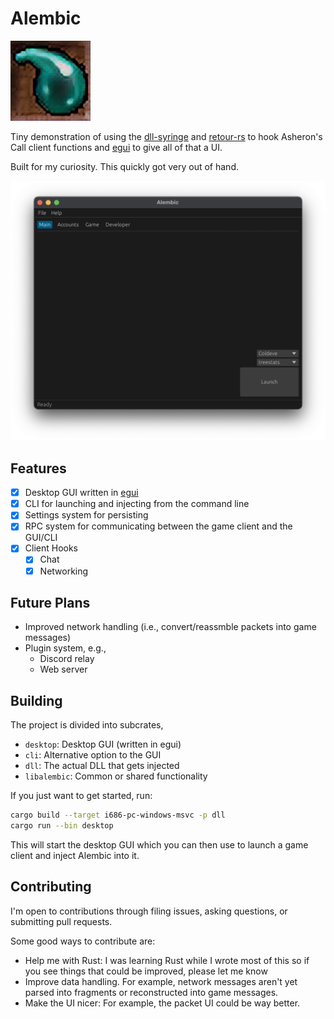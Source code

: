 # Alembic

![Alembic Logo](./crates/desktop/assets/logo.png)

Tiny demonstration of using the [dll-syringe](https://github.com/OpenByteDev/dll-syringe/) and [retour-rs](https://github.com/Hpmason/retour-rs) to hook Asheron's Call client functions and [egui](https://www.egui.rs) to give all of that a UI.

Built for my curiosity.
This quickly got very out of hand.

![](./docs/screenshot_macos.png)

## Features

- [x] Desktop GUI written in [egui](https://www.egui.rs)
- [x] CLI for launching and injecting from the command line
- [x] Settings system for persisting
- [x] RPC system for communicating between the game client and the GUI/CLI
- [x] Client Hooks
  - [x] Chat
  - [x] Networking

## Future Plans

- Improved network handling (i.e., convert/reassmble packets into game messages)
- Plugin system, e.g.,
  - Discord relay
  - Web server

## Building

The project is divided into subcrates,

- `desktop`: Desktop GUI (written in egui)
- `cli`: Alternative option to the GUI
- `dll`: The actual DLL that gets injected
- `libalembic`: Common or shared functionality

If you just want to get started, run:

```sh
cargo build --target i686-pc-windows-msvc -p dll
cargo run --bin desktop
```

This will start the desktop GUI which you can then use to launch a game client and inject Alembic into it.

## Contributing

I'm open to contributions through filing issues, asking questions, or submitting pull requests.

Some good ways to contribute are:

- Help me with Rust: I was learning Rust while I wrote most of this so if you see things that could be improved, please let me know
- Improve data handling. For example, network messages aren't yet parsed into fragments or reconstructed into game messages.
- Make the UI nicer: For example, the packet UI could be way better.
